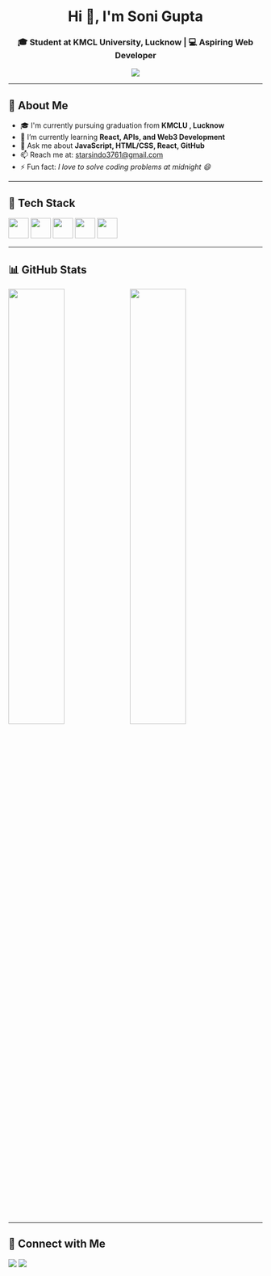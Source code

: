 
<h1 align="center">Hi 👋, I'm Soni Gupta</h1>
<h3 align="center">🎓 Student at KMCL University, Lucknow | 💻 Aspiring Web Developer</h3>

<p align="center">
  <img src="https://img.shields.io/badge/Frontend%20Developer-%23E34F26?style=for-the-badge&logo=html5&logoColor=white" />
</p>

---

## 🌟 About Me

- 🎓 I'm currently pursuing graduation from **KMCLU , Lucknow**
- 🌱 I’m currently learning **React, APIs, and Web3 Development**
- 💬 Ask me about **JavaScript, HTML/CSS, React, GitHub**
- 📫 Reach me at: [starsindo3761@gmail.com](mailto:starsindo3761@gmail.com)
- ⚡ Fun fact: *I love to solve coding problems at midnight 😄*

---

## 🚀 Tech Stack

<p align="left">
  <img src="https://cdn.jsdelivr.net/gh/devicons/devicon/icons/javascript/javascript-original.svg" width="40" height="40"/>
  <img src="https://cdn.jsdelivr.net/gh/devicons/devicon/icons/react/react-original.svg" width="40" height="40"/>
  <img src="https://cdn.jsdelivr.net/gh/devicons/devicon/icons/html5/html5-original.svg" width="40" height="40"/>
  <img src="https://cdn.jsdelivr.net/gh/devicons/devicon/icons/css3/css3-original.svg" width="40" height="40"/>
  <img src="https://cdn.jsdelivr.net/gh/devicons/devicon/icons/git/git-original.svg" width="40" height="40"/>
</p>

---

## 📊 GitHub Stats

<p align="left">
  <img src="https://github-readme-stats.vercel.app/api?username=GitGurls&show_icons=true&theme=radical" width="47%" />
  <img src="https://github-readme-stats.vercel.app/api/top-langs/?username=GitGurls&layout=compact&theme=radical" width="47%" />
</p>

---

## 🔗 Connect with Me

<p align="left">
  <a href="https://www.linkedin.com/in/soni-gupta-54b075329/" target="_blank"><img src="https://img.shields.io/badge/LinkedIn-blue?style=for-the-badge&logo=linkedin&logoColor=white" /></a>
  <a href="mailto:starsindo3761@gmail.com"><img src="https://img.shields.io/badge/Gmail-red?style=for-the-badge&logo=gmail&logoColor=white" /></a>
</p>
